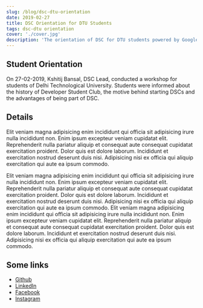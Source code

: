 ```yaml
---
slug: /blog/dsc-dtu-orientation
date: 2019-02-27
title: DSC Orientation for DTU Students
tags: dsc-dtu orientation
cover: './cover.jpg'
description: 'The orientation of DSC for DTU students powered by Google Developers'
---
```


## Student Orientation

On 27-02-2019, Kshitij Bansal, DSC Lead, conducted a workshop for students of Delhi Technological University. Students were informed about the history of Developer Student Club, the motive behind starting DSCs and the advantages of being part of DSC.

## Details

Elit veniam magna adipisicing enim incididunt qui officia sit adipisicing irure nulla incididunt non. Enim ipsum excepteur veniam cupidatat elit. Reprehenderit nulla pariatur aliquip et consequat aute consequat cupidatat exercitation proident. Dolor quis est dolore laborum. Incididunt et exercitation nostrud deserunt duis nisi. Adipisicing nisi ex officia qui aliquip exercitation qui aute ea ipsum commodo.

Elit veniam magna adipisicing enim incididunt qui officia sit adipisicing irure nulla incididunt non. Enim ipsum excepteur veniam cupidatat elit. Reprehenderit nulla pariatur aliquip et consequat aute consequat cupidatat exercitation proident. Dolor quis est dolore laborum. Incididunt et exercitation nostrud deserunt duis nisi. Adipisicing nisi ex officia qui aliquip exercitation qui aute ea ipsum commodo. Elit veniam magna adipisicing enim incididunt qui officia sit adipisicing irure nulla incididunt non. Enim ipsum excepteur veniam cupidatat elit. Reprehenderit nulla pariatur aliquip et consequat aute consequat cupidatat exercitation proident. Dolor quis est dolore laborum. Incididunt et exercitation nostrud deserunt duis nisi. Adipisicing nisi ex officia qui aliquip exercitation qui aute ea ipsum commodo.

## Some links

- [Github](https://github.com/dsc-dtu.com)
- [LinkedIn](https://www.linkedin.com/company/dsc-dtu/)
- [Facebook](https://facebook.com/pg/googledscdtu)
- [Instagram](https://www.instagram.com/googledsc_dtu/)